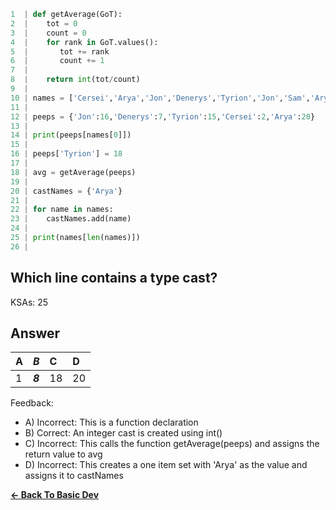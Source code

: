 ```python
1  | def getAverage(GoT):
2  |    tot = 0
3  |    count = 0
4  |    for rank in GoT.values():
5  |       tot += rank
6  |       count += 1
7  | 
8  |    return int(tot/count)
9  | 
10 | names = ['Cersei','Arya','Jon','Denerys','Tyrion','Jon','Sam','Arya'] 
11 |    
12 | peeps = {'Jon':16,'Denerys':7,'Tyrion':15,'Cersei':2,'Arya':20}
13 | 
14 | print(peeps[names[0]])
15 | 
16 | peeps['Tyrion'] = 18
17 | 
18 | avg = getAverage(peeps)
19 | 
20 | castNames = {'Arya'}
21 | 
22 | for name in names:
23 |    castNames.add(name)
24 | 
25 | print(names[len(names)])
26 | 
```

## Which line contains a type cast?

KSAs: 25

## Answer
| A | ***B*** | C | D |
| :--- | :--- | :--- | :--- |
| 1 | ***8*** | 18 | 20 |


Feedback:

- A) Incorrect: This is a function declaration
- B) Correct: An integer cast is created using int()
- C) Incorrect: This calls the function getAverage(peeps) and assigns the return value to avg
- D) Incorrect: This creates a one item set with 'Arya' as the value and assigns it to castNames

[**<- Back To Basic Dev**](../../../../Basic_Dev.md)

